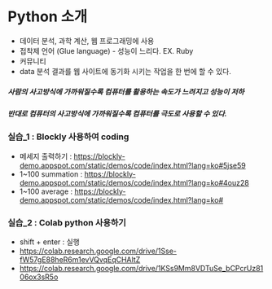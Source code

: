 # Python 소개
- 데이터 분석, 과학 계산, 웹 프로그래밍에 사용
- 접착제 언어 (Glue language) - 성능이 느리다. EX. Ruby
- 커뮤니티
- data 분석 결과를 웹 사이트에 동기화 시키는 작업을 한 번에 할 수 있다.
##### 사람의 사고방식에 가까워질수록 컴퓨터를 활용하는 속도가 느려지고 성능이 저하
##### 반대로 컴퓨터의 사고방식에 가까워질수록 컴퓨터를 극도로 사용할 수 있다.

### 실습_1 : Blockly 사용하여 coding 
- 메세지 출력하기 : https://blockly-demo.appspot.com/static/demos/code/index.html?lang=ko#5jse59 
- 1~100 summation : https://blockly-demo.appspot.com/static/demos/code/index.html?lang=ko#4ouz28
- 1~100 average : https://blockly-demo.appspot.com/static/demos/code/index.html?lang=ko#

### 실습_2 : Colab python 사용하기
- shift + enter : 실행
- https://colab.research.google.com/drive/1Sse-fW57gE88heR6m1evVQvqEqCHAltZ
- https://colab.research.google.com/drive/1KSs9Mm8VDTuSe_bCPcrUz8106ox3sR5o
